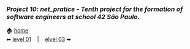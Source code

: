 ### _Project 10: net_pratice - Tenth project for the formation of software engineers at school 42 São Paulo._

🏠 [home](https://github.com/Vinicius-Santoro/42-formation-lvl2-10.net_pratice)<br>
⬅ [level 01](https://github.com/Vinicius-Santoro/42-formation-lvl2-10.net_pratice/blob/main/level01.md) &nbsp;&nbsp;&nbsp;|&nbsp;&nbsp;&nbsp; [elvel 03](https://github.com/Vinicius-Santoro/42-formation-lvl2-10.net_pratice/blob/main/level02.md) ➡
